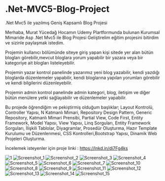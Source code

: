 # .Net-MVC5-Blog-Project
.Net Mvc5 ile yazılmış Geniş Kapsamlı Blog Projesi

Merhaba, Murat Yücedağ Hocamın Udemy Plartformunda bulunan Kurumsal Mimaride Asp .Net Mvc5 ile Blog Projesi Geliştirelim eğitim projesini bitirdim ve sizinle paylaşmak istedim.

Projemin kullanıcı bölümünde siteye giriş yapan kişi sitede yer alan bütün blogları görebilir,mevcut bloglara yorum yapabilir bir yazara veya bir kategoriye ait blogları listeleyebilir.

Projemin yazar kontrol panelinde yazarımız yeni blog yazabilir, kendi yazdığı bloglarda düzenlemeler yapabilir, kendi bloglarına yapılan yorumları görebilir ve kendi bilgilerini düzenleyebilir.

Projemin admin kontrol panelinde admin kategori, blog, iletişim ve diğer bütün menülere yetki sağlayabilir ve düzenlemeler yapabilir.

Bu projede öğrendiğim ve pekiştirmiş olduğum başlıklar;
Layout Kontrolü, Controller Yapısı, N Katmanlı Mimari, Repository Design Pattern, Generic Repository, Katmanlı Mimari Prensibi, Partial View, Code First, Entity Framework, Model Yapısı, 
View Yapısı, Linq Sorguları, Entity Framework Sorguları, İlişkili Tablolar, Diyagramlar, Prosedür Oluşturma, Hazır Template Kurulumu ve Düzenlenmesi, CSS Kontrolleri,Bootstrap Yapısı, Dinamik Web Projeleri Oluşturma.


İncelemek isteyenler için proje linki :
https://lnkd.in/di7Fg4ks


![1](https://github.com/EminYasir/.Net-MVC5-Blog-Project/assets/85822420/b76201d4-a09f-46d1-8292-cb0c4160a9de)
![Screenshot_1](https://github.com/EminYasir/.Net-MVC5-Blog-Project/assets/85822420/3597ee14-1e3e-46d9-a5a2-17c4562a1436)
![Screenshot_2](https://github.com/EminYasir/.Net-MVC5-Blog-Project/assets/85822420/c55213c0-ad3e-403d-ac2c-79ac282ad331)
![Screenshot_3](https://github.com/EminYasir/.Net-MVC5-Blog-Project/assets/85822420/2e86f520-3a7f-43c9-bdbf-cff37f526249)
![Screenshot_4](https://github.com/EminYasir/.Net-MVC5-Blog-Project/assets/85822420/f3a46304-f235-4466-befb-0d4d82840f53)
![Screenshot_5](https://github.com/EminYasir/.Net-MVC5-Blog-Project/assets/85822420/76c1695d-90d1-4e05-b0e2-948006282eb2)
![Screenshot_6](https://github.com/EminYasir/.Net-MVC5-Blog-Project/assets/85822420/417cec44-2cc4-4062-b842-2ba6469a525a)
![Screenshot_7](https://github.com/EminYasir/.Net-MVC5-Blog-Project/assets/85822420/35ac087f-a3b5-4f41-b82c-7217c1424858)
![Screenshot_10](https://github.com/EminYasir/.Net-MVC5-Blog-Project/assets/85822420/62ed2832-008d-4e46-987c-0538afa0d5ea)
![Screenshot_8](https://github.com/EminYasir/.Net-MVC5-Blog-Project/assets/85822420/a3979bc3-7443-4f01-bf81-7a0a12a3df79)
![Screenshot_9](https://github.com/EminYasir/.Net-MVC5-Blog-Project/assets/85822420/c0ab6200-2621-4c6a-9c05-287a6fc52bef)
![Screenshot_11](https://github.com/EminYasir/.Net-MVC5-Blog-Project/assets/85822420/39607ff2-e474-4df1-80ff-5cc3d901fe32)
![Screenshot_12](https://github.com/EminYasir/.Net-MVC5-Blog-Project/assets/85822420/4a9de9c6-a44c-4a6c-8b64-6513d084d489)
![Screenshot_13](https://github.com/EminYasir/.Net-MVC5-Blog-Project/assets/85822420/eb0ccdaa-e827-4c4e-9d45-57208a216aac)
![Screenshot_14](https://github.com/EminYasir/.Net-MVC5-Blog-Project/assets/85822420/841cdcc0-036f-427f-a495-c8f0e0779565)
![Screenshot_15](https://github.com/EminYasir/.Net-MVC5-Blog-Project/assets/85822420/c58ac568-a326-4311-ac6e-2fe373ced634)
